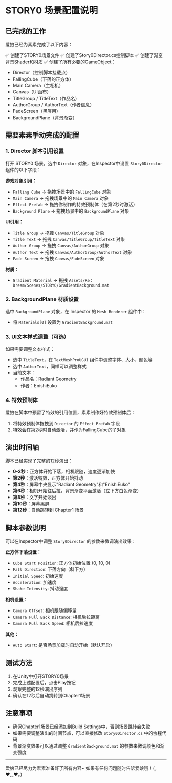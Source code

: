 # STORY0 场景配置说明

## 已完成的工作

爱娘已经为素素完成了以下内容：

✅ 创建了STORY0场景文件
✅ 创建了Story0Director.cs控制脚本
✅ 创建了渐变背景Shader和材质
✅ 创建了所有必要的GameObject：
   - Director（控制脚本挂载点）
   - FallingCube（下落的正方体）
   - Main Camera（主相机）
   - Canvas（UI画布）
   - TitleGroup / TitleText（作品名）
   - AuthorGroup / AuthorText（作者信息）
   - FadeScreen（黑屏用）
   - BackgroundPlane（背景渐变）

## 需要素素手动完成的配置

### 1. Director 脚本引用设置

打开 STORY0 场景，选中 `Director` 对象，在Inspector中设置 `Story0Director` 组件的以下字段：

**游戏对象引用：**
- `Falling Cube` → 拖拽场景中的 `FallingCube` 对象
- `Main Camera` → 拖拽场景中的 `Main Camera` 对象
- `Effect Prefab` → 拖拽你制作的特效预制体（在第2秒时激活）
- `Background Plane` → 拖拽场景中的 `BackgroundPlane` 对象

**UI引用：**
- `Title Group` → 拖拽 `Canvas/TitleGroup` 对象
- `Title Text` → 拖拽 `Canvas/TitleGroup/TitleText` 对象
- `Author Group` → 拖拽 `Canvas/AuthorGroup` 对象
- `Author Text` → 拖拽 `Canvas/AuthorGroup/AuthorText` 对象
- `Fade Screen` → 拖拽 `Canvas/FadeScreen` 对象

**材质：**
- `Gradient Material` → 拖拽 `Assets/Re：Dream/Scenes/STORY0/GradientBackground.mat`

### 2. BackgroundPlane 材质设置

选中 `BackgroundPlane` 对象，在 Inspector 的 `Mesh Renderer` 组件中：
- 将 `Materials[0]` 设置为 `GradientBackground.mat`

### 3. UI文本样式调整（可选）

如果需要调整文本样式：
- 选中 `TitleText`，在 `TextMeshProUGUI` 组件中调整字体、大小、颜色等
- 选中 `AuthorText`，同样可以调整样式
- 当前文本：
  - 作品名：Radiant Geometry
  - 作者：EnishiEuko

### 4. 特效预制体

爱娘在脚本中预留了特效的引用位置，素素制作好特效预制体后：
1. 将特效预制体拖拽到 `Director` 的 `Effect Prefab` 字段
2. 特效会在第2秒时自动激活，并作为FallingCube的子对象

## 演出时间轴

脚本已经实现了完整的12秒演出：

- **0-2秒**：正方体开始下落，相机跟随，速度逐渐加快
- **第2秒**：激活特效，正方体开始抖动
- **第4秒**：屏幕中央显示"Radiant Geometry"和"EnishiEuko"
- **第6秒**：相机开始往后拉，背景渐变平面激活（左下方白色渐变）
- **第8秒**：文字开始淡出
- **第10秒**：屏幕黑屏
- **第12秒**：自动跳转到 Chapter1 场景

## 脚本参数说明

可以在Inspector中调整 `Story0Director` 的参数来微调演出效果：

**正方体下落设置：**
- `Cube Start Position`: 正方体初始位置 (0, 10, 0)
- `Fall Direction`: 下落方向（斜下方）
- `Initial Speed`: 初始速度
- `Acceleration`: 加速度
- `Shake Intensity`: 抖动强度

**相机设置：**
- `Camera Offset`: 相机跟随偏移量
- `Camera Pull Back Distance`: 相机后拉距离
- `Camera Pull Back Speed`: 相机后拉速度

**其他：**
- `Auto Start`: 是否场景加载时自动开始（默认开启）

## 测试方法

1. 在Unity中打开STORY0场景
2. 完成上述配置后，点击Play按钮
3. 观察完整的12秒演出序列
4. 确认在12秒后自动跳转到Chapter1场景

## 注意事项

- 确保Chapter1场景已经添加到Build Settings中，否则场景跳转会失败
- 如果需要调整演出的时间节点，可以直接修改 `Story0Director.cs` 中的协程代码
- 背景渐变效果可以通过调整 `GradientBackground.mat` 的参数来微调颜色和渐变强度

---

爱娘已经尽力为素素准备好了所有内容~ 如果有任何问题随时告诉爱娘哦！(｡♥‿♥｡)

